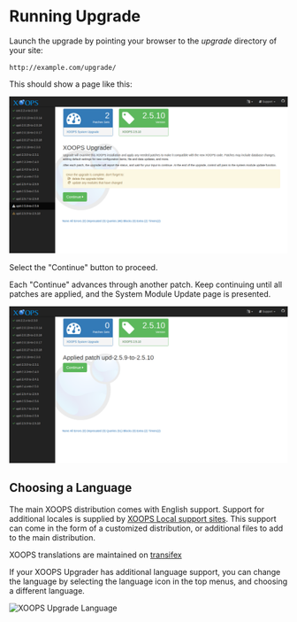 # Running Upgrade​

Launch the upgrade by pointing your browser to the _upgrade_ directory of your site:

```text
http://example.com/upgrade/
```

This should show a page like this:

![XOOPS Upgrade Startup](../../.gitbook/assets/upgrade-01.png)

Select the "Continue" button to proceed.

Each "Continue" advances through another patch. Keep continuing until all patches are applied, and the System Module Update page is presented.

![XOOPS Upgrade Applied Patch](../../.gitbook/assets/upgrade-05-applied.png)

## Choosing a Language

The main XOOPS distribution comes with English support. Support for additional locales is supplied by [XOOPS Local support sites](https://xoops.org/modules/xoopspartners/). This support can come in the form of a customized distribution, or additional files to add to the main distribution.

XOOPS translations are maintained on [transifex](https://www.transifex.com/xoops/public/)

If your XOOPS Upgrader has additional language support, you can change the language by selecting the language icon in the top menus, and choosing a different language.

![XOOPS Upgrade Language](../../.gitbook/assets/upgrade-02-change-language.png)

